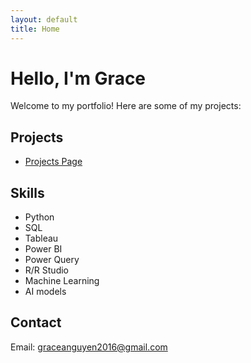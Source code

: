```yaml
---
layout: default
title: Home
---
```


# Hello, I'm Grace

Welcome to my portfolio! Here are some of my projects:

## Projects
- [Projects Page](/projects.html)

## Skills
- Python
- SQL
- Tableau
- Power BI
- Power Query
- R/R Studio
- Machine Learning
- AI models

## Contact
Email: [graceanguyen2016@gmail.com](mailto:graceanguyen2016@gmail.com)
